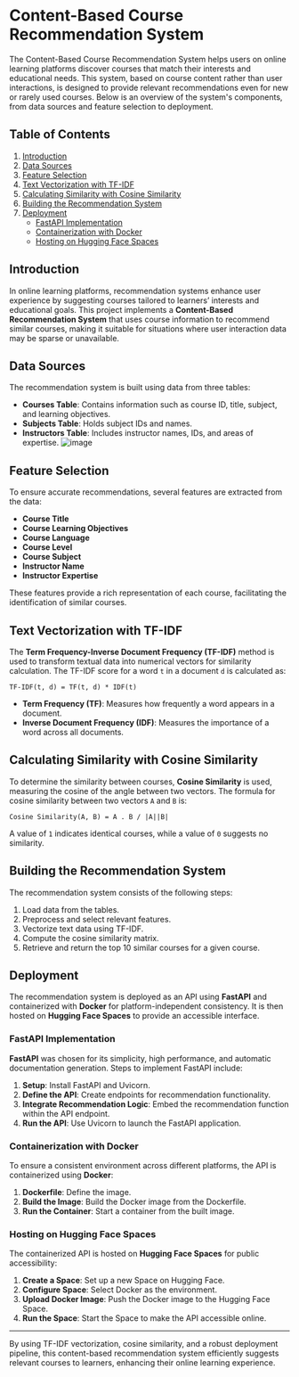 # Content-Based Course Recommendation System

The Content-Based Course Recommendation System helps users on online learning platforms discover courses that match their interests and educational needs. This system, based on course content rather than user interactions, is designed to provide relevant recommendations even for new or rarely used courses. Below is an overview of the system's components, from data sources and feature selection to deployment.

## Table of Contents
1. [Introduction](#introduction)
2. [Data Sources](#data-sources)
3. [Feature Selection](#feature-selection)
4. [Text Vectorization with TF-IDF](#text-vectorization-with-tf-idf)
5. [Calculating Similarity with Cosine Similarity](#calculating-similarity-with-cosine-similarity)
6. [Building the Recommendation System](#building-the-recommendation-system)
7. [Deployment](#deployment)
    - [FastAPI Implementation](#fastapi-implementation)
    - [Containerization with Docker](#containerization-with-docker)
    - [Hosting on Hugging Face Spaces](#hosting-on-hugging-face-spaces)

## Introduction

In online learning platforms, recommendation systems enhance user experience by suggesting courses tailored to learners’ interests and educational goals. This project implements a **Content-Based Recommendation System** that uses course information to recommend similar courses, making it suitable for situations where user interaction data may be sparse or unavailable.

## Data Sources

The recommendation system is built using data from three tables:
- **Courses Table**: Contains information such as course ID, title, subject, and learning objectives.
- **Subjects Table**: Holds subject IDs and names.
- **Instructors Table**: Includes instructor names, IDs, and areas of expertise.
  ![image](https://github.com/user-attachments/assets/0ac95d4d-cdc5-4883-8e6c-42e1166b717e)


## Feature Selection

To ensure accurate recommendations, several features are extracted from the data:
- **Course Title**
- **Course Learning Objectives**
- **Course Language**
- **Course Level**
- **Course Subject**
- **Instructor Name**
- **Instructor Expertise**

These features provide a rich representation of each course, facilitating the identification of similar courses.

## Text Vectorization with TF-IDF

The **Term Frequency-Inverse Document Frequency (TF-IDF)** method is used to transform textual data into numerical vectors for similarity calculation. The TF-IDF score for a word `t` in a document `d` is calculated as:

```
TF-IDF(t, d) = TF(t, d) * IDF(t)
```

- **Term Frequency (TF)**: Measures how frequently a word appears in a document.
- **Inverse Document Frequency (IDF)**: Measures the importance of a word across all documents.

## Calculating Similarity with Cosine Similarity

To determine the similarity between courses, **Cosine Similarity** is used, measuring the cosine of the angle between two vectors. The formula for cosine similarity between two vectors `A` and `B` is:

```
Cosine Similarity(A, B) = A . B / |A||B|
```

A value of `1` indicates identical courses, while a value of `0` suggests no similarity.

## Building the Recommendation System

The recommendation system consists of the following steps:
1. Load data from the tables.
2. Preprocess and select relevant features.
3. Vectorize text data using TF-IDF.
4. Compute the cosine similarity matrix.
5. Retrieve and return the top 10 similar courses for a given course.

## Deployment

The recommendation system is deployed as an API using **FastAPI** and containerized with **Docker** for platform-independent consistency. It is then hosted on **Hugging Face Spaces** to provide an accessible interface.

### FastAPI Implementation

**FastAPI** was chosen for its simplicity, high performance, and automatic documentation generation. Steps to implement FastAPI include:
1. **Setup**: Install FastAPI and Uvicorn.
2. **Define the API**: Create endpoints for recommendation functionality.
3. **Integrate Recommendation Logic**: Embed the recommendation function within the API endpoint.
4. **Run the API**: Use Uvicorn to launch the FastAPI application.

### Containerization with Docker

To ensure a consistent environment across different platforms, the API is containerized using **Docker**:
1. **Dockerfile**: Define the image.
2. **Build the Image**: Build the Docker image from the Dockerfile.
3. **Run the Container**: Start a container from the built image.

### Hosting on Hugging Face Spaces

The containerized API is hosted on **Hugging Face Spaces** for public accessibility:
1. **Create a Space**: Set up a new Space on Hugging Face.
2. **Configure Space**: Select Docker as the environment.
3. **Upload Docker Image**: Push the Docker image to the Hugging Face Space.
4. **Run the Space**: Start the Space to make the API accessible online.

---

By using TF-IDF vectorization, cosine similarity, and a robust deployment pipeline, this content-based recommendation system efficiently suggests relevant courses to learners, enhancing their online learning experience.
